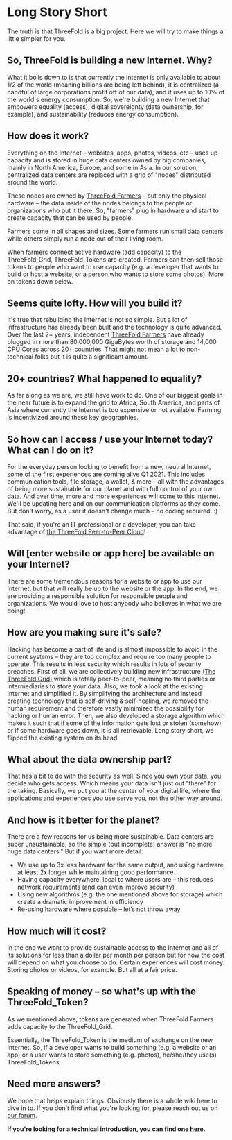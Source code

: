 # Long Story Short

The truth is that ThreeFold is a big project. Here we will try to make things a little simpler for you.

## So, ThreeFold is building a new Internet. Why?

What it boils down to is that currently the Internet is only available to about 1/2 of the world (meaning billions are being left behind), it is centralized (a handful of large corporations profit off of our data), and it uses up to 10% of the world's energy consumption. So, we're building a new Internet that empowers equality (access), digital sovereignty (data ownership, for example), and sustainability (reduces energy consumption).

## How does it work?

Everything on the Internet – websites, apps, photos, videos, etc – uses up capacity and is stored in huge data centers owned by big companies, mainly in North America, Europe, and some in Asia. In our solution, centralized data centers are replaced with a grid of "nodes" distributed around the world.

These nodes are owned by [ThreeFold Farmers](farming_intro) – but only the physical hardware – the data inside of the nodes belongs to the people or organizations who put it there. So, "farmers" plug in hardware and start to create capacity that can be used by people.

Farmers come in all shapes and sizes. Some farmers run small data centers while others simply run a node out of their living room.

When farmers connect active hardware (add capacity) to the ThreeFold_Grid, ThreeFold_Tokens are created. Farmers can then sell those tokens to people who want to use capacity (e.g. a developer that wants to build or host a website, or a person who wants to store some photos). More on tokens down below.

## Seems quite lofty. How will you build it?

It's true that rebuilding the Internet is not so simple. But a lot of infrastructure has already been built and the technology is quite advanced. Over the last 2+ years, independent [ThreeFold Farmers](farming_intro) have already plugged in more than 80,000,000 GigaBytes worth of storage and 14,000 CPU Cores across 20+ countries. That might not mean a lot to non-technical folks but it is quite a significant amount.

## 20+ countries? What happened to equality?

As far along as we are, we still have work to do. One of our biggest goals in the near future is to expand the grid to Africa, South America, and parts of Asia where currently the Internet is too expensive or not available. Farming is incentivized around these key geographies.

## So how can I access / use your Internet today? What can I do on it?

For the everyday person looking to benefit from a new, neutral Internet, some of [the first experiences are coming alive](https://mydigitaltwin.io/info/twin#/) Q1 2021. This includes communication tools, file storage, a wallet, & more – all with the advantages of being more sustainable for our planet and with full control of your own data. And over time, more and more experiences will come to this Internet. We'll be updating here and on our communication platforms as they come. But don't worry, as a user it doesn't change much – no coding required. :)

That said, if you're an IT professional or a developer, you can take advantage of [the ThreeFold Peer-to-Peer Cloud](cloud:cloud_home)!

## Will [enter website or app here] be available on your Internet?

There are some tremendous reasons for a website or app to use our Internet, but that will really be up to the website or the app. In the end, we are providing a responsible solution for responsible people and organizations. We would love to host anybody who believes in what we are doing!

## How are you making sure it's safe?

Hacking has become a part of life and is almost impossible to avoid in the current systems – they are too complex and require too many people to operate. This results in less security which results in lots of security breaches. First of all, we are collectively building new infrastructure [(The ThreeFold Grid)](grid_why) which is totally peer-to-peer, meaning no third parties or intermediaries to store your data. Also, we took a look at the existing Internet and simplified it. By simplifying the architecture and instead creating technology that is self-driving & self-healing, we removed the human requirement and therefore vastly minimized the possibility for hacking or human error. Then, we also developed a storage algorithm which makes it such that if some of the information gets lost or stolen (somehow) or if some hardware goes down, it is all retrievable. Long story short, we flipped the existing system on its head.

## What about the data ownership part?

That has a bit to do with the security as well. Since you own your data, you decide who gets access. Which means your data isn't just out "there" for the taking. Basically, we put _you_ at the center of your digital life, where the applications and experiences you use serve you, not the other way around.

## And how is it better for the planet?

There are a few reasons for us being more sustainable. Data centers are super unsustainable, so the simple (but incomplete) answer is "no more huge data centers." But if you want more detail:

- We use up to 3x less hardware for the same output, and using hardware at least 2x longer while maintaining good performance
- Having capacity everywhere, local to where users are – this reduces network requirements (and can even improve security)
- Using new algorithms (e.g. the one mentioned above for storage) which create a dramatic improvement in efficiency
- Re-using hardware where possible – let’s not throw away

## How much will it cost?

In the end we want to provide sustainable access to the Internet and all of its solutions for less than a dollar per month per person but for now the cost will depend on what you choose to do. Certain experiences will cost money. Storing photos or videos, for example. But all at a fair price.

## Speaking of money – so what's up with the ThreeFold_Token?

As we mentioned above, tokens are generated when ThreeFold Farmers adds capacity to the ThreeFold_Grid.

Essentially, the ThreeFold_Token is the medium of exchange on the new Internet. So, if a developer wants to build something (e.g. a website or an app) or a user wants to store something (e.g. photos), he/she/they use(s) ThreeFold_Tokens.

## Need more answers?

We hope that helps explain things. Obviously there is a whole wiki here to dive in to. If you don't find what you're looking for, please reach out us on [our forum](https://forum.threefold.io).

**If you're looking for a technical introduction, you can find one [here](howitworks_2).**